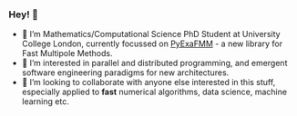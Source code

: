 ### Hey! 👋

- 🔭 I’m Mathematics/Computational Science PhD Student at University College London, currently focussed on [PyExaFMM](https://github.com/exafmm/pyexafmm) - a new library for Fast Multipole Methods.
- 🚀  I’m interested in parallel and distributed programming, and emergent software engineering paradigms for new architectures.
- 👯 I’m looking to collaborate with anyone else interested in this stuff, especially applied to __fast__ numerical algorithms, data science, machine learning etc.


